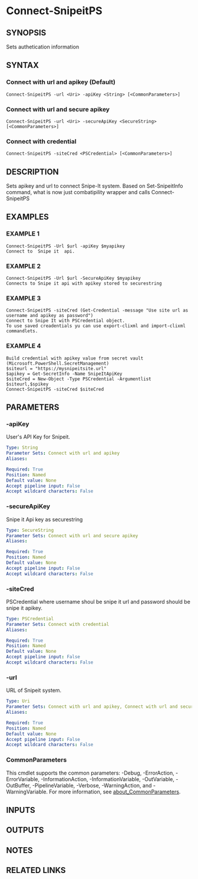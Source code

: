 ﻿---
external help file: SnipeitPS-help.xml
Module Name: snipeitps
online version:
schema: 2.0.0
---

# Connect-SnipeitPS

## SYNOPSIS
Sets authetication information

## SYNTAX

### Connect with url and apikey (Default)
```
Connect-SnipeitPS -url <Uri> -apiKey <String> [<CommonParameters>]
```

### Connect with url and secure apikey
```
Connect-SnipeitPS -url <Uri> -secureApiKey <SecureString> [<CommonParameters>]
```

### Connect with credential
```
Connect-SnipeitPS -siteCred <PSCredential> [<CommonParameters>]
```

## DESCRIPTION
Sets apikey and url to connect Snipe-It system.
Based on Set-SnipeitInfo command, what is now just combatipility wrapper
and calls Connect-SnipeitPS

## EXAMPLES

### EXAMPLE 1
```
Connect-SnipeitPS -Url $url -apiKey $myapikey
Connect to  Snipe it  api.
```

### EXAMPLE 2
```
Connect-SnipeitPS -Url $url -SecureApiKey $myapikey
Connects to Snipe it api with apikey stored to securestring
```

### EXAMPLE 3
```
Connect-SnipeitPS -siteCred (Get-Credential -message "Use site url as username and apikey as password")
Connect to Snipe It with PSCredential object.
To use saved creadentials yu can use export-clixml and import-clixml commandlets.
```

### EXAMPLE 4
```
Build credential with apikey value from secret vault (Microsoft.PowerShell.SecretManagement)
$siteurl = "https://mysnipeitsite.url"
$apikey = Get-SecretInfo -Name SnipeItApiKey
$siteCred = New-Object -Type PSCredential -Argumentlist $siteurl,$spikey
Connect-SnipeitPS -siteCred $siteCred
```

## PARAMETERS

### -apiKey
User's API Key for Snipeit.

```yaml
Type: String
Parameter Sets: Connect with url and apikey
Aliases:

Required: True
Position: Named
Default value: None
Accept pipeline input: False
Accept wildcard characters: False
```

### -secureApiKey
Snipe it Api key as securestring

```yaml
Type: SecureString
Parameter Sets: Connect with url and secure apikey
Aliases:

Required: True
Position: Named
Default value: None
Accept pipeline input: False
Accept wildcard characters: False
```

### -siteCred
PSCredential where username shoul be snipe it url and password should be
snipe it apikey.

```yaml
Type: PSCredential
Parameter Sets: Connect with credential
Aliases:

Required: True
Position: Named
Default value: None
Accept pipeline input: False
Accept wildcard characters: False
```

### -url
URL of Snipeit system.

```yaml
Type: Uri
Parameter Sets: Connect with url and apikey, Connect with url and secure apikey
Aliases:

Required: True
Position: Named
Default value: None
Accept pipeline input: False
Accept wildcard characters: False
```

### CommonParameters
This cmdlet supports the common parameters: -Debug, -ErrorAction, -ErrorVariable, -InformationAction, -InformationVariable, -OutVariable, -OutBuffer, -PipelineVariable, -Verbose, -WarningAction, and -WarningVariable. For more information, see [about_CommonParameters](http://go.microsoft.com/fwlink/?LinkID=113216).

## INPUTS

## OUTPUTS

## NOTES

## RELATED LINKS

